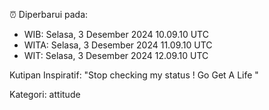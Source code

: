 ⏰ Diperbarui pada:
- WIB: Selasa, 3 Desember 2024 10.09.10 UTC
- WITA: Selasa, 3 Desember 2024 11.09.10 UTC
- WIT: Selasa, 3 Desember 2024 12.09.10 UTC

Kutipan Inspiratif:
"Stop checking my status ! Go Get A Life "


Kategori: attitude

